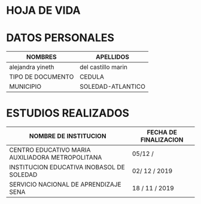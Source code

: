 # HOJA DE VIDA

# DATOS PERSONALES 

| NOMBRES | APELLIDOS |
| ---- | ---- |
| alejandra yineth | del castillo marin  
| TIPO DE DOCUMENTO | CEDULA | 
| MUNICIPIO | SOLEDAD-ATLANTICO |

# ESTUDIOS REALIZADOS

| NOMBRE DE INSTITUCION | FECHA DE FINALIZACION |
| ---- | ---- |
| CENTRO EDUCATIVO MARIA AUXILIADORA  METROPOLITANA | 05/12 / |2012
| INSTITUCION EDUCATIVA INOBASOL DE SOLEDAD | 02/ 12 / 2019 
  SERVICIO NACIONAL DE APRENDIZAJE SENA | 18 / 11 / 2019 